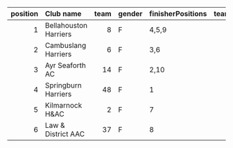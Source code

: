 |   position | Club name             |   team | gender   | finisherPositions   |   teamPoints |   penaltyPoints |   totalPoints |   totalFinishers | Website                                |
|-----------:|:----------------------|-------:|:---------|:--------------------|-------------:|----------------:|--------------:|-----------------:|:---------------------------------------|
|          1 | Bellahouston Harriers |      8 | F        | 4,5,9               |           18 |              20 |            38 |                3 | http://www.bellahoustonharriers.co.uk/ |
|          2 | Cambuslang Harriers   |      6 | F        | 3,6                 |            9 |              40 |            49 |                2 | https://cambuslangharriers.org/        |
|          3 | Ayr Seaforth AC       |     14 | F        | 2,10                |           12 |              40 |            52 |                2 | https://www.ayrseaforth.co.uk/         |
|          4 | Springburn Harriers   |     48 | F        | 1                   |            1 |              60 |            61 |                1 | https://www.springburnharriers.co.uk/  |
|          5 | Kilmarnock H&AC       |      2 | F        | 7                   |            7 |              60 |            67 |                1 | http://www.kilmarnockharriers.com/     |
|          6 | Law & District AAC    |     37 | F        | 8                   |            8 |              60 |            68 |                1 | http://www.lawaac.co.uk/               |
